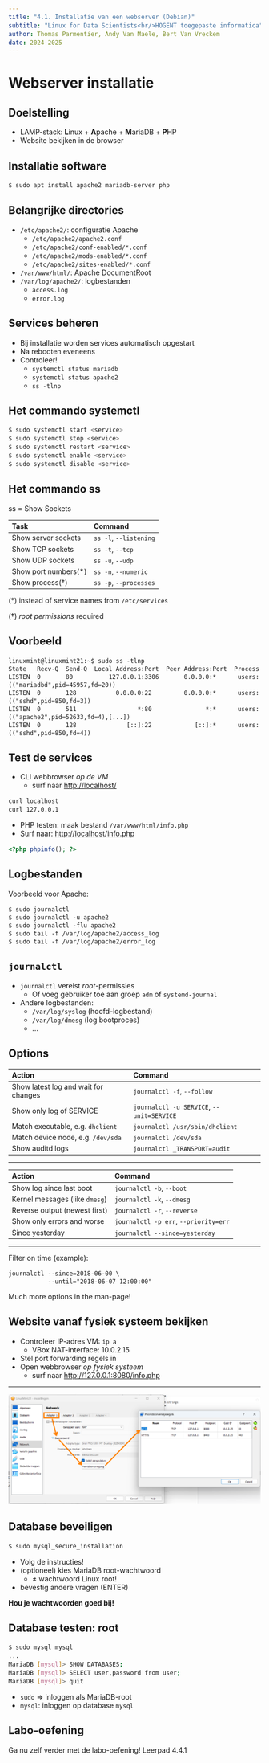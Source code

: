 ```yaml
---
title: "4.1. Installatie van een webserver (Debian)"
subtitle: "Linux for Data Scientists<br/>HOGENT toegepaste informatica"
author: Thomas Parmentier, Andy Van Maele, Bert Van Vreckem
date: 2024-2025
---
```


# Webserver installatie

## Doelstelling

- LAMP-stack: **L**inux + **A**pache + **M**ariaDB + **P**HP
- Website bekijken in de browser

## Installatie software

```bash
$ sudo apt install apache2 mariadb-server php
```

## Belangrijke directories

- `/etc/apache2/`: configuratie Apache
    - `/etc/apache2/apache2.conf`
    - `/etc/apache2/conf-enabled/*.conf`
    - `/etc/apache2/mods-enabled/*.conf`
    - `/etc/apache2/sites-enabled/*.conf`
- `/var/www/html/`: Apache DocumentRoot
- `/var/log/apache2/`: logbestanden
    - `access.log`
    - `error.log`

## Services beheren

- Bij installatie worden services automatisch opgestart
- Na rebooten eveneens
- Controleer!
    - `systemctl status mariadb`
    - `systemctl status apache2`
    - `ss -tlnp`

## Het commando systemctl

```bash
$ sudo systemctl start <service>
$ sudo systemctl stop <service>
$ sudo systemctl restart <service>
$ sudo systemctl enable <service>
$ sudo systemctl disable <service>
```

## Het commando ss

ss = Show Sockets

| Task                 | Command                |
| :---                 | :---                   |
| Show server sockets  | `ss -l`, `--listening` |
| Show TCP sockets     | `ss -t`, `--tcp`       |
| Show UDP sockets     | `ss -u`, `--udp`       |
| Show port numbers(*) | `ss -n`, `--numeric`   |
| Show process(†)      | `ss -p`, `--processes` |

(*) instead of service names from `/etc/services`

(†) *root permissions* required

## Voorbeeld

```console
linuxmint@linuxmint21:~$ sudo ss -tlnp
State   Recv-Q  Send-Q  Local Address:Port  Peer Address:Port  Process
LISTEN  0       80          127.0.0.1:3306       0.0.0.0:*      users:(("mariadbd",pid=45957,fd=20))
LISTEN  0       128           0.0.0.0:22         0.0.0.0:*      users:(("sshd",pid=850,fd=3))
LISTEN  0       511                 *:80               *:*      users:(("apache2",pid=52633,fd=4),[...])
LISTEN  0       128              [::]:22            [::]:*      users:(("sshd",pid=850,fd=4)) 
```

## Test de services

- CLI webbrowser *op de VM*
    - surf naar <http://localhost/>
```bash
curl localhost
curl 127.0.0.1
```

- PHP testen: maak bestand
  `/var/www/html/info.php`
- Surf naar: <http://localhost/info.php>

```php
<?php phpinfo(); ?>
```

## Logbestanden

Voorbeeld voor Apache:

```console
$ sudo journalctl
$ sudo journalctl -u apache2
$ sudo journalctl -flu apache2
$ sudo tail -f /var/log/apache2/access_log
$ sudo tail -f /var/log/apache2/error_log
```

## `journalctl`

- `journalctl` vereist *root*-permissies
    - Of voeg gebruiker toe aan groep `adm` of `systemd-journal`
- Andere logbestanden:
    - `/var/log/syslog` (hoofd-logbestand)
    - `/var/log/dmesg` (log bootproces)
    - ...

## Options

| Action                               | Command                                   |
| :---                                 | :---                                      |
| Show latest log and wait for changes | `journalctl -f`, `--follow`               |
| Show only log of SERVICE             | `journalctl -u SERVICE`, `--unit=SERVICE` |
| Match executable, e.g. `dhclient`    | `journalctl /usr/sbin/dhclient`           |
| Match device node, e.g. `/dev/sda`   | `journalctl /dev/sda`                     |
| Show auditd logs                     | `journalctl _TRANSPORT=audit`             |

---

| Action                         | Command                               |
| :---                           | :---                                  |
| Show log since last boot       | `journalctl -b`, `--boot`             |
| Kernel messages (like `dmesg`) | `journalctl -k`, `--dmesg`            |
| Reverse output (newest first)  | `journalctl -r`, `--reverse`          |
| Show only errors and worse     | `journalctl -p err`, `--priority=err` |
| Since yesterday                | `journalctl --since=yesterday`        |

---

Filter on time (example):

```console
journalctl --since=2018-06-00 \
           --until="2018-06-07 12:00:00"
```

Much more options in the man-page!

## Website vanaf fysiek systeem bekijken

- Controleer IP-adres VM: `ip a`
    - VBox NAT-interface: 10.0.2.15
- Stel port forwarding regels in
- Open webbrowser *op fysiek systeem*
    - surf naar <http://127.0.0.1:8080/info.php>

---

![Port-forwarding](assets/webserver-portforwarding.png)

## Database beveiligen

```bash
$ sudo mysql_secure_installation
```

- Volg de instructies!
- (optioneel) kies MariaDB root-wachtwoord
    - ≠ wachtwoord Linux root!
- bevestig andere vragen (ENTER)

**Hou je wachtwoorden goed bij!**

## Database testen: root

```bash
$ sudo mysql mysql
...
MariaDB [mysql]> SHOW DATABASES;
MariaDB [mysql]> SELECT user,password from user;
MariaDB [mysql]> quit
```

- `sudo` => inloggen als MariaDB-root
- `mysql`: inloggen op database `mysql`

## Labo-oefening

Ga nu zelf verder met de labo-oefening! Leerpad 4.4.1